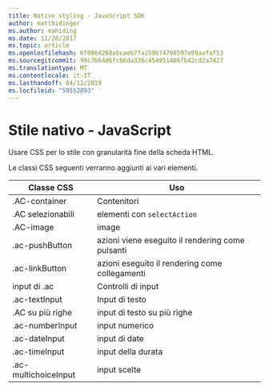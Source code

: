 ```yaml
---
title: Native styling - JavaScript SDK
author: matthidinger
ms.author: mahiding
ms.date: 11/28/2017
ms.topic: article
ms.openlocfilehash: 6f086d268abcaeb7fa159b74708597e89aafaf53
ms.sourcegitcommit: 99c7b64d6fc66da336c454951406fb42cd2a7427
ms.translationtype: MT
ms.contentlocale: it-IT
ms.lasthandoff: 04/12/2019
ms.locfileid: "59552893"
---
```

# <a name="native-styling---javascript"></a>Stile nativo - JavaScript

Usare CSS per lo stile con granularità fine della scheda HTML.

Le classi CSS seguenti verranno aggiunti ai vari elementi.

| Classe CSS | Uso |
|---|---|
| .AC-container | Contenitori |
| .AC selezionabili  | elementi con `selectAction` |
| .AC-image | image |
| .ac-pushButton | azioni viene eseguito il rendering come pulsanti |
| .ac-linkButton  | azioni eseguito il rendering come collegamenti |
| input di .ac | Controlli di input|
| .ac-textInput| Input di testo |
| .AC su più righe | input di testo su più righe |
| .ac-numberInput | input numerico|
| .ac-dateInput | input di date|
| .ac-timeInput | input della durata |
| .ac-multichoiceInput | input scelte|